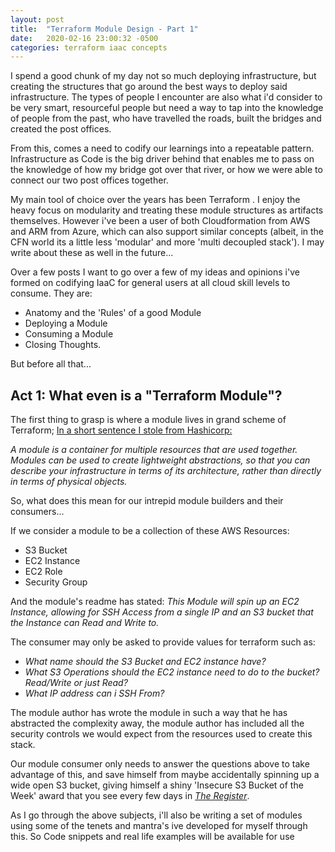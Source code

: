 ```yaml
---
layout: post
title:  "Terraform Module Design - Part 1"
date:   2020-02-16 23:00:32 -0500
categories: terraform iaac concepts
---
```

I spend a good chunk of my day not so much deploying infrastructure, but creating the structures that go around the best ways to
deploy said infrastructure. The types of people I encounter are also what i'd consider to be very smart, resourceful people but need a way to tap into the knowledge of people from the past, who have travelled the roads, built the bridges and created the post offices.

From this, comes a need to codify our learnings into a repeatable pattern. Infrastructure as Code is the big driver behind that enables me to pass on the knowledge of how my bridge got over that river, or how we were able to connect our two post offices together.

My main tool of choice over the years has been Terraform . I enjoy the heavy focus on modularity and treating these module structures as artifacts themselves. However i've been a user of both Cloudformation from AWS and ARM from Azure, which can also support similar concepts (albeit, in the CFN world its a little less 'modular' and more 'multi decoupled stack'). I may write about these as well in the future...

Over a few posts I want to go over a few of my ideas and opinions i've formed on codifying IaaC for general users at all cloud skill levels to consume. They are:

- Anatomy and the 'Rules' of a good Module
- Deploying a Module
- Consuming a Module
- Closing Thoughts.

But before all that...

## Act 1: What even is a "Terraform Module"?
The first thing to grasp is where a module lives in grand scheme of Terraform; [In a short sentence I stole from Hashicorp:](https://www.terraform.io/docs/modules/index.html)

*A module is a container for multiple resources that are used together. Modules can be used to create lightweight abstractions, so that you can describe your infrastructure in terms of its architecture, rather than directly in terms of physical objects.*

So, what does this mean for our intrepid module builders and their consumers...


If we consider a module to be a collection of these AWS Resources:
- S3 Bucket
- EC2 Instance
- EC2 Role
- Security Group

And the module's readme has stated: *This Module will spin up an EC2 Instance, allowing for SSH Access from a single IP and an S3 bucket that the Instance can Read and Write to.*


The consumer may only be asked to provide values for terraform such as:
- *What name should the S3 Bucket and EC2 instance have?*
- *What S3 Operations should the EC2 instance need to do to the bucket? Read/Write or just Read?*
- *What IP address can i SSH From?*

The module author has wrote the module in such a way that he has abstracted the complexity away, the module author has included all the security controls we would expect from the resources used to create this stack. 

Our module consumer only needs to answer the questions above to take advantage of this, and save himself from maybe accidentally spinning up a wide open S3 bucket, giving himself a shiny 'Insecure S3 Bucket of the Week' award that you see every few days in [*The Register*](https://www.theregister.co.uk/).



As I go through the above subjects, i'll also be writing a set of modules using some of the tenets and mantra's ive developed for myself through this. So Code snippets and real life examples will be available for use



